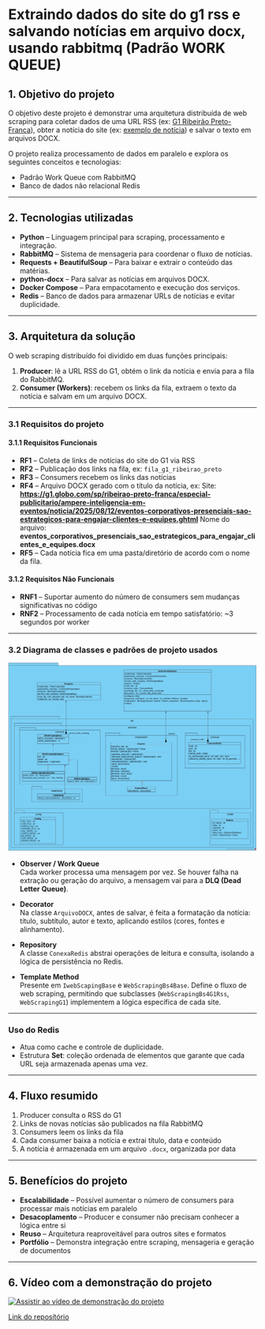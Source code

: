 # Extraindo dados do site do g1 rss e salvando notícias em arquivo docx, usando rabbitmq (Padrão WORK QUEUE)

## 1. Objetivo do projeto

O objetivo deste projeto é demonstrar uma arquitetura distribuída de web scraping para coletar dados de uma URL RSS (ex: [G1 Ribeirão Preto-Franca](https://g1.globo.com/rss/g1/sp/ribeirao-preto-franca/)), obter a notícia do site (ex: [exemplo de notícia](https://g1.globo.com/sp/ribeirao-preto-franca/noticia/2025/08/16/advogado-escapa-ileso-de-ataque-a-tiros-em-ribeirao-preto-video.ghtml)) e salvar o texto em arquivos DOCX.  

O projeto realiza processamento de dados em paralelo e explora os seguintes conceitos e tecnologias:

- Padrão Work Queue com RabbitMQ
- Banco de dados não relacional Redis

---

## 2. Tecnologias utilizadas

- **Python** – Linguagem principal para scraping, processamento e integração.  
- **RabbitMQ** – Sistema de mensageria para coordenar o fluxo de notícias.  
- **Requests + BeautifulSoup** – Para baixar e extrair o conteúdo das matérias.  
- **python-docx** – Para salvar as notícias em arquivos DOCX.  
- **Docker Compose** – Para empacotamento e execução dos serviços.  
- **Redis** – Banco de dados para armazenar URLs de notícias e evitar duplicidade.

---

## 3. Arquitetura da solução

O web scraping distribuído foi dividido em duas funções principais:

1. **Producer**: lê a URL RSS do G1, obtém o link da notícia e envia para a fila do RabbitMQ.  
2. **Consumer (Workers)**: recebem os links da fila, extraem o texto da notícia e salvam em um arquivo DOCX.

---

### 3.1 Requisitos do projeto

#### 3.1.1 Requisitos Funcionais

- **RF1** – Coleta de links de notícias do site do G1 via RSS  
- **RF2** – Publicação dos links na fila, ex: `fila_g1_ribeirao_preto`  
- **RF3** – Consumers recebem os links das notícias  
- **RF4** – Arquivo DOCX gerado com o título da notícia, ex:  Site: **https://g1.globo.com/sp/ribeirao-preto-franca/especial-publicitario/ampere-inteligencia-em-eventos/noticia/2025/08/12/eventos-corporativos-presenciais-sao-estrategicos-para-engajar-clientes-e-equipes.ghtml** Nome do arquivo: **eventos_corporativos_presenciais_sao_estrategicos_para_engajar_clientes_e_equipes.docx**
- **RF5** – Cada notícia fica em uma pasta/diretório de acordo com o nome da fila.

#### 3.1.2 Requisitos Não Funcionais

- **RNF1** – Suportar aumento do número de consumers sem mudanças significativas no código  
- **RNF2** – Processamento de cada notícia em tempo satisfatório: ~3 segundos por worker

---

### 3.2 Diagrama de classes e padrões de projeto usados

[![Diagrama de Classe](https://github.com/rodrigorocha1/web_scraping_g1_rabbitmq/blob/master/diagramas/diagrama_de_classe.jpg?raw=true)](https://github.com/rodrigorocha1/web_scraping_g1_rabbitmq/blob/master/diagramas/diagrama_de_classe.jpg?raw=true)

- **Observer / Work Queue**  
Cada worker processa uma mensagem por vez. Se houver falha na extração ou geração do arquivo, a mensagem vai para a **DLQ (Dead Letter Queue)**.

- **Decorator**  
Na classe `ArquivoDOCX`, antes de salvar, é feita a formatação da notícia: título, subtítulo, autor e texto, aplicando estilos (cores, fontes e alinhamento).

- **Repository**  
A classe `ConexaRedis` abstrai operações de leitura e consulta, isolando a lógica de persistência no Redis.

- **Template Method**  
Presente em `IwebScapingBase` e `WebScrapingBs4Base`. Define o fluxo de web scraping, permitindo que subclasses (`WebScrapingBs4G1Rss`, `WebScrapingG1`) implementem a lógica específica de cada site.

---

### Uso do Redis

- Atua como cache e controle de duplicidade.  
- Estrutura **Set**: coleção ordenada de elementos que garante que cada URL seja armazenada apenas uma vez.

---

## 4. Fluxo resumido

1. Producer consulta o RSS do G1  
2. Links de novas notícias são publicados na fila RabbitMQ  
3. Consumers leem os links da fila  
4. Cada consumer baixa a notícia e extrai título, data e conteúdo  
5. A notícia é armazenada em um arquivo `.docx`, organizada por data  

---

## 5. Benefícios do projeto

- **Escalabilidade** – Possível aumentar o número de consumers para processar mais notícias em paralelo  
- **Desacoplamento** – Producer e consumer não precisam conhecer a lógica entre si  
- **Reuso** – Arquitetura reaproveitável para outros sites e formatos  
- **Portfólio** – Demonstra integração entre scraping, mensageria e geração de documentos

---



## 6. Vídeo com a demonstração do projeto 

[![Assistir ao vídeo de demonstração do projeto](https://img.shields.io/badge/🎬%20Assistir%20ao%20vídeo-FF0000?style=for-the-badge&logo=youtube&logoColor=white)](https://youtu.be/S-rt9kp7MdY)



[Link do reposítório](https://github.com/rodrigorocha1/web_scraping_g1_rabbitmq)